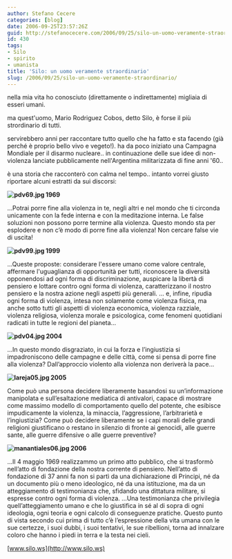 ```yaml
---
author: Stefano Cecere
categories: [blog]
date: 2006-09-25T23:57:26Z
guid: http://stefanocecere.com/2006/09/25/silo-un-uomo-veramente-straordinario/
id: 430
tags:
- Silo
- spirito
- umanista
title: 'Silo: un uomo veramente straordinario'
slug: /2006/09/25/silo-un-uomo-veramente-straordinario/
---
```


nella mia vita ho conosciuto (direttamente o indirettamente) migliaia di esseri umani.
  
ma quest'uomo, Mario Rodriguez Cobos, detto Silo, è forse il più strordinario di tutti.

servirebbero anni per raccontare tutto quello che ha fatto e sta facendo (già perché è proprio bello vivo e vegeto!). ha da poco iniziato una Campagna Mondiale per il disarmo nucleare.. in continuazione delle sue idee di non-violenza lanciate pubblicamente nell'Argentina militarizzata di fine anni '60..

è una storia che racconterò con calma nel tempo.. intanto vorrei giusto riportare alcuni estratti da sui discorsi:

**<img align="left" title="pdv69.jpg" id="image432" alt="pdv69.jpg" src="http://stefanocecere.com/wp-content/uploads/sites/3/2006/09/pdv69.jpg" />1969**

…Potrai porre fine alla violenza in te, negli altri e nel mondo che ti circonda unicamente con la fede interna e con la meditazione interna. Le false soluzioni non possono porre termine alla violenza. Questo mondo sta per esplodere e non c’è modo di porre fine alla violenza! Non cercare false vie di uscita!

**<img align="left" title="pdv99.jpg" id="image433" alt="pdv99.jpg" src="http://stefanocecere.com/wp-content/uploads/sites/3/2006/09/pdv99.jpg" />1999**

…Queste proposte: considerare l'essere umano come valore centrale, affermare l'uguaglianza di opportunità per tutti, riconoscere la diversità opponendosi ad ogni forma di discriminazione, auspicare la libertà di pensiero e lottare contro ogni forma di violenza, caratterizzano il nostro pensiero e la nostra azione negli aspetti più generali. … e, infine, ripudia ogni forma di violenza, intesa non solamente come violenza fisica, ma anche sotto tutti gli aspetti di violenza economica, violenza razziale, violenza religiosa, violenza morale e psicologica, come fenomeni quotidiani radicati in tutte le regioni del pianeta…

**<img align="left" title="pdv04.jpg" id="image431" alt="pdv04.jpg" src="http://stefanocecere.com/wp-content/uploads/sites/3/2006/09/pdv04.jpg" />2004**

…In questo mondo disgraziato, in cui la forza e l’ingiustizia si impadroniscono delle campagne e delle città, come si pensa di porre fine alla violenza? Dall’approccio violento alla violenza non deriverà la pace…

**<img align="left" title="lareja05.jpg" id="image434" alt="lareja05.jpg" src="http://stefanocecere.com/wp-content/uploads/sites/3/2006/09/lareja05.jpg" />2005**

Come può una persona decidere liberamente basandosi su un’informazione manipolata e sull’esaltazione mediatica di antivalori, capace di mostrare come massimo modello di comportamento quello del potente, che esibisce impudicamente la violenza, la minaccia, l’aggressione, l’arbitrarietà e l’ingiustizia? Come può decidere liberamente se i capi morali delle grandi religioni giustificano o restano in silenzio di fronte ai genocidi, alle guerre sante, alle guerre difensive o alle guerre preventive?

**<img align="left" title="manantiales06.jpg" id="image435" alt="manantiales06.jpg" src="http://stefanocecere.com/wp-content/uploads/sites/3/2006/09/manantiales06.jpg" />2006**

…Il 4 maggio 1969 realizzammo un primo atto pubblico, che si trasformò nell’atto di fondazione della nostra corrente di pensiero. Nell’atto di fondazione di 37 anni fa non si partì da una dichiarazione di Principi, né da un documento più o meno ideologico, né da una istituzione, ma da un atteggiamento di testimonianza che, sfidando una dittatura militare, si espresse contro ogni forma di violenza. …Una testimonianza che privilegia quell’atteggiamento umano e che lo giustifica in sé al di sopra di ogni ideologia, ogni teoria e ogni calcolo di conseguenze pratiche. Questo punto di vista secondo cui prima di tutto c’è l’espressione della vita umana con le sue certezze, i suoi dubbi, i suoi tentativi, le sue ribellioni, torna ad innalzare coloro che hanno i piedi in terra e la testa nei cieli.

[www.silo.ws](http://www.silo.ws)